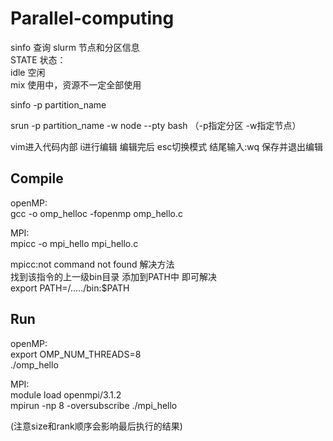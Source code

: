 # Parallel-computing

sinfo 查询 slurm 节点和分区信息  
STATE 状态：  
idle 空闲  
mix 使用中，资源不一定全部使用  

sinfo -p partition_name   

srun -p partition_name -w node --pty bash （-p指定分区 -w指定节点）

vim进入代码内部 i进行编辑 编辑完后 esc切换模式 结尾输入:wq 保存并退出编辑

## Compile  
openMP:  
gcc -o omp_helloc -fopenmp omp_hello.c  

MPI:  
mpicc -o mpi_hello mpi_hello.c   

mpicc:not command not found 解决方法  
找到该指令的上一级bin目录 添加到PATH中 即可解决  
export PATH=/...../bin:$PATH  

## Run  
openMP:  
export OMP_NUM_THREADS=8  
./omp_hello  

MPI:  
module load openmpi/3.1.2  
mpirun -np 8 -oversubscribe ./mpi_hello    
  
(注意size和rank顺序会影响最后执行的结果)  
